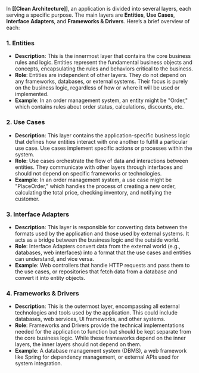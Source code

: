 In **[[Clean Architecture]]**, an application is divided into several layers, each serving a specific purpose. The main layers are **Entities**, **Use Cases**, **Interface Adapters**, and **Frameworks & Drivers**. Here’s a brief overview of each:

### 1. **Entities**

- **Description**: This is the innermost layer that contains the core business rules and logic. Entities represent the fundamental business objects and concepts, encapsulating the rules and behaviors critical to the business.
- **Role**: Entities are independent of other layers. They do not depend on any frameworks, databases, or external systems. Their focus is purely on the business logic, regardless of how or where it will be used or implemented.
- **Example**: In an order management system, an entity might be "Order," which contains rules about order status, calculations, discounts, etc.

### 2. **Use Cases**

- **Description**: This layer contains the application-specific business logic that defines how entities interact with one another to fulfill a particular use case. Use cases implement specific actions or processes within the system.
- **Role**: Use cases orchestrate the flow of data and interactions between entities. They communicate with other layers through interfaces and should not depend on specific frameworks or technologies.
- **Example**: In an order management system, a use case might be "PlaceOrder," which handles the process of creating a new order, calculating the total price, checking inventory, and notifying the customer.

### 3. **Interface Adapters**

- **Description**: This layer is responsible for converting data between the formats used by the application and those used by external systems. It acts as a bridge between the business logic and the outside world.
- **Role**: Interface Adapters convert data from the external world (e.g., databases, web interfaces) into a format that the use cases and entities can understand, and vice versa.
- **Example**: Web controllers that handle HTTP requests and pass them to the use cases, or repositories that fetch data from a database and convert it into entity objects.

### 4. **Frameworks & Drivers**

- **Description**: This is the outermost layer, encompassing all external technologies and tools used by the application. This could include databases, web services, UI frameworks, and other systems.
- **Role**: Frameworks and Drivers provide the technical implementations needed for the application to function but should be kept separate from the core business logic. While these frameworks depend on the inner layers, the inner layers should not depend on them.
- **Example**: A database management system (DBMS), a web framework like Spring for dependency management, or external APIs used for system integration.